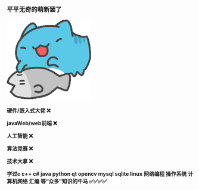 ### 平平无奇的萌新罢了 

![](https://github.com/13870517674/13870517674/blob/main/gif/QQ%E5%9B%BE%E7%89%8720220830201224.gif)

**硬件/嵌入式大佬 ❌**

**javaWeb/web前端 ❌**

**人工智能 ❌**

**算法竞赛 ❌**

**技术大拿 ❌**

**学过c c++ c# java python qt opencv mysql sqlite linux 网络编程 操作系统 计算机网络 汇编 等“众多”知识的牛马 ✅✅✅✅**

